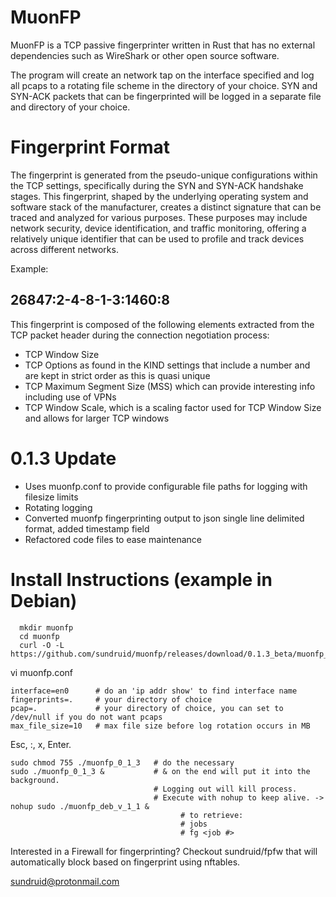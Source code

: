 # MuonFP
MuonFP is a TCP passive fingerprinter written in Rust that has no external dependencies such as WireShark or other open source software.  

The program will create an network tap on the interface specified and log all pcaps to a rotating file scheme in the directory of your choice. SYN and SYN-ACK packets that can be fingerprinted will be logged in a separate file and directory of your choice.

# Fingerprint Format
The fingerprint is generated from the pseudo-unique configurations within the TCP settings, specifically during the SYN and SYN-ACK handshake stages. This fingerprint, shaped by the underlying operating system and software stack of the manufacturer, creates a distinct signature that can be traced and analyzed for various purposes. These purposes may include network security, device identification, and traffic monitoring, offering a relatively unique identifier that can be used to profile and track devices across different networks.  

Example:  

## **26847:2-4-8-1-3:1460:8**  


This fingerprint is composed of the following elements extracted from the TCP packet header during the connection negotiation process:  

- TCP Window Size  
- TCP Options as found in the KIND settings that include a number and are kept in strict order as this is quasi unique
- TCP Maximum Segment Size (MSS) which can provide interesting info including use of VPNs
- TCP Window Scale, which is a scaling factor used for TCP Window Size and allows for larger TCP windows
  

# 0.1.3 Update

- Uses muonfp.conf to provide configurable file paths for logging with filesize limits
- Rotating logging
- Converted muonfp fingerprinting output to json single line delimited format, added timestamp field
- Refactored code files to ease maintenance

# Install Instructions (example in Debian)

      mkdir muonfp  
      cd muonfp   
      curl -O -L https://github.com/sundruid/muonfp/releases/download/0.1.3_beta/muonfp_0_1_3   
   
vi muonfp.conf

    interface=en0      # do an 'ip addr show' to find interface name
    fingerprints=.     # your directory of choice
    pcap=.             # your directory of choice, you can set to /dev/null if you do not want pcaps
    max_file_size=10   # max file size before log rotation occurs in MB

Esc, :, x, Enter. 

    sudo chmod 755 ./muonfp_0_1_3   # do the necessary
    sudo ./muonfp_0_1_3 &           # & on the end will put it into the background. 
                                    # Logging out will kill process. 
                                    # Execute with nohup to keep alive. -> nohup sudo ./muonfp_deb_v_1_1 &
                                          # to retrieve:
                                          # jobs
                                          # fg <job #>


Interested in a Firewall for fingerprinting? Checkout sundruid/fpfw that will automatically block based on fingerprint using nftables.

sundruid@protonmail.com
